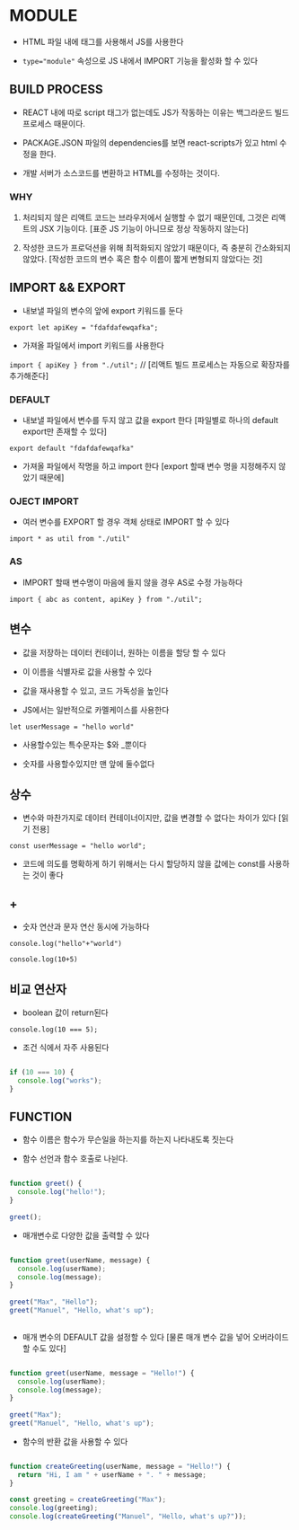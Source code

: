 # MODULE

- HTML 파일 내에 <script></script> 태그를 사용해서 JS를 사용한다

- `type="module"` 속성으로 JS 내에서 IMPORT 기능을 활성화 할 수 있다

## BUILD PROCESS

- REACT 내에 따로 script 태그가 없는데도 JS가 작동하는 이유는 백그라운드 빌드 프로세스 때문이다.

- PACKAGE.JSON 파일의 dependencies를 보면 react-scripts가 있고 html 수정을 한다.

- 개발 서버가 소스코드를 변환하고 HTML를 수정하는 것이다.

### WHY

1. 처리되지 않은 리액트 코드는 브라우저에서 실행할 수 없기 때문인데, 그것은 리액트의 JSX 기능이다. [표준 JS 기능이 아니므로 정상 작동하지 않는다]

2. 작성한 코드가 프로덕션을 위해 최적화되지 않았기 때문이다, 즉 충분히 간소화되지 않았다.  [작성한 코드의 변수 혹은 함수 이름이 짧게  변형되지 않았다는 것]

## IMPORT && EXPORT



- 내보낼 파일의 변수의 앞에 export 키워드를 둔다

`export let apiKey = "fdafdafewqafka"; `

- 가져올 파일에서 import 키워드를 사용한다

`import { apiKey } from "./util";` // [리액트 빌드 프로세스는 자동으로 확장자를 추가해준다]



### DEFAULT



- 내보낼 파일에서 변수를 두지 않고 값을 export 한다 [파일별로 하나의 default export만 존재할 수 있다]

`export default "fdafdafewqafka"`

- 가져올 파일에서 작명을 하고 import  한다 [export 할때 변수 명을 지정해주지 않았기 때문에]



### OJECT IMPORT



- 여러 변수를 EXPORT 할 경우 객체 상태로 IMPORT 할 수 있다

`import * as util from "./util"`



### AS



- IMPORT 할때 변수명이 마음에 들지 않을 경우 AS로 수정 가능하다

`import { abc as content, apiKey } from "./util";`

## 변수



- 값을 저장하는 데이터 컨테이너, 원하는 이름을 할당 할 수 있다

- 이 이름을 식별자로 값을 사용할 수 있다

- 값을 재사용할 수 있고, 코드 가독성을 높인다

- JS에서는 일반적으로 카멜케이스를 사용한다

`let userMessage = "hello world"`

- 사용할수있는 특수문자는 $와 _뿐이다

- 숫자를 사용할수있지만 맨 앞에 둘수없다



## 상수



- 변수와 마찬가지로 데이터 컨테이너이지만, 값을 변경할 수 없다는 차이가 있다 [읽기 전용]

`const userMessage = "hello world";`

- 코드에 의도를 명확하게 하기 위해서는 다시 할당하지 않을 값에는 const를 사용하는 것이 좋다

## +

- 숫자 연산과 문자 연산 동시에 가능하다

`console.log("hello"+"world")`

`console.log(10+5)`



## 비교 연산자

- boolean 값이 return된다

`console.log(10 === 5);`

- 조건 식에서 자주 사용된다

```js

if (10 === 10) {
  console.log("works");
}
```

## FUNCTION

- 함수 이름은 함수가 무슨일을 하는지를 하는지 나타내도록 짓는다

- 함수 선언과 함수 호출로 나뉜다.

```js

function greet() {
  console.log("hello!");
}
 
greet();
```

- 매개변수로 다양한 값을 출력할 수 있다

```js

function greet(userName, message) {
  console.log(userName);
  console.log(message);
}
 
greet("Max", "Hello");
greet("Manuel", "Hello, what's up");
 
```



- 매개 변수의 DEFAULT 값을 설정할 수 있다 [물론 매개 변수 값을 넣어 오버라이드 할 수도 있다]

```js

function greet(userName, message = "Hello!") {
  console.log(userName);
  console.log(message);
}
 
greet("Max");
greet("Manuel", "Hello, what's up");
```



- 함수의 반환 값을 사용할 수 있다

```js

function createGreeting(userName, message = "Hello!") {
  return "Hi, I am " + userName + ". " + message;
}
 
const greeting = createGreeting("Max");
console.log(greeting);
console.log(createGreeting("Manuel", "Hello, what's up?"));
```
